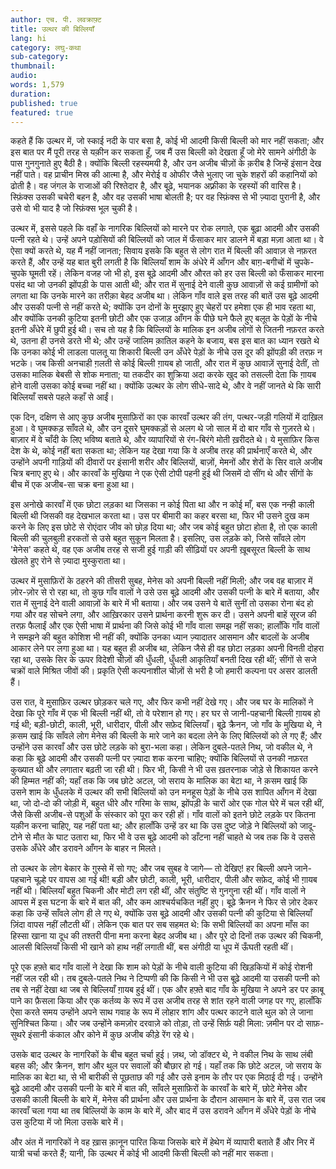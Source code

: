 ```yaml
---
author: एच. पी. लवक्राफ़्ट
title: उल्थर की बिल्लियाँ
lang: hi
category: लघु-कथा
sub-category:
thumbnail:
audio:
words: 1,579
duration:
published: true
featured: true
---
```


कहते हैं कि उल्थर में, जो स्काई नदी के पार बसा है, कोई भी आदमी किसी बिल्ली को मार नहीं सकता; और इस बात पर मैं पूरी तरह से यक़ीन कर सकता हूँ, जब मैं उस बिल्ली को देखता हूँ जो मेरे सामने अंगीठी के पास गुनगुनाते हुए बैठी है। क्योंकि बिल्ली रहस्यमयी है, और उन अजीब चीज़ों के क़रीब है जिन्हें इंसान देख नहीं पाते। वह प्राचीन मिस्र की आत्मा है, और मेरोई व ओफीर जैसे भुलाए जा चुके शहरों की कहानियों को ढोती है। वह जंगल के राजाओं की रिश्तेदार है, और बूढ़े, भयानक अफ़्रीका के रहस्यों की वारिस है। स्फ़िंक्स उसकी चचेरी बहन है, और वह उसकी भाषा बोलती है; पर वह स्फ़िंक्स से भी ज़्यादा पुरानी है, और उसे वो भी याद है जो स्फ़िंक्स भूल चुकी है।

उल्थर में, इससे पहले कि वहाँ के नागरिक बिल्लियों को मारने पर रोक लगाते, एक बूढ़ा आदमी और उसकी पत्नी रहते थे। उन्हें अपने पड़ोसियों की बिल्लियों को जाल में फँसाकर मार डालने में बड़ा मज़ा आता था। वे ऐसा क्यों करते थे, यह मैं नहीं जानता; सिवाय इसके कि बहुत से लोग रात में बिल्ली की आवाज़ से नफ़रत करते हैं, और उन्हें यह बात बुरी लगती है कि बिल्लियाँ शाम के अंधेरे में आँगन और बाग़-बगीचों में चुपके-चुपके घूमती रहें। लेकिन वजह जो भी हो, इस बूढ़े आदमी और औरत को हर उस बिल्ली को फँसाकर मारना पसंद था जो उनकी झोंपड़ी के पास आती थी; और रात में सुनाई देने वाली कुछ आवाज़ों से कई ग्रामीणों को लगता था कि उनके मारने का तरीक़ा बेहद अजीब था। लेकिन गाँव वाले इस तरह की बातें उस बूढ़े आदमी और उसकी पत्नी से नहीं करते थे; क्योंकि उन दोनों के मुरझाए हुए चेहरों पर हमेशा एक ही भाव रहता था, और क्योंकि उनकी कुटिया इतनी छोटी और एक उजाड़ आँगन के पीछे घने फैले हुए बलूत के पेड़ों के नीचे इतनी अँधेरे में छुपी हुई थी। सच तो यह है कि बिल्लियों के मालिक इन अजीब लोगों से जितनी नफ़रत करते थे, उतना ही उनसे डरते भी थे; और उन्हें जालिम क़ातिल कहने के बजाय, बस इस बात का ध्यान रखते थे कि उनका कोई भी लाडला पालतू या शिकारी बिल्ली उन अँधेरे पेड़ों के नीचे उस दूर की झोंपड़ी की तरफ़ न भटके। जब किसी अनचाही ग़लती से कोई बिल्ली ग़ायब हो जाती, और रात में कुछ आवाज़ें सुनाई देतीं, तो उसका मालिक बेबसी से शोक मनाता; या तकदीर का शुक्रिया अदा करके खुद को तसल्ली देता कि ग़ायब होने वाली उसका कोई बच्चा नहीं था। क्योंकि उल्थर के लोग सीधे-सादे थे, और वे नहीं जानते थे कि सारी बिल्लियाँ सबसे पहले कहाँ से आईं।

एक दिन, दक्षिण से आए कुछ अजीब मुसाफ़िरों का एक कारवाँ उल्थर की तंग, पत्थर-जड़ी गलियों में दाख़िल हुआ। वे घुमक्कड़ साँवले थे, और उन दूसरे घुमक्कड़ों से अलग थे जो साल में दो बार गाँव से गुज़रते थे। बाज़ार में वे चाँदी के लिए भविष्य बताते थे, और व्यापारियों से रंग-बिरंगे मोती ख़रीदते थे। ये मुसाफ़िर किस देश के थे, कोई नहीं बता सकता था; लेकिन यह देखा गया कि वे अजीब तरह की प्रार्थनाएँ करते थे, और उन्होंने अपनी गाड़ियों की दीवारों पर इंसानी शरीर और बिल्लियों, बाज़ों, मेमनों और शेरों के सिर वाले अजीब चित्र बनाए हुए थे। और कारवाँ के मुखिया ने एक ऐसी टोपी पहनी हुई थी जिसमें दो सींग थे और सींगों के बीच में एक अजीब-सा चक्र बना हुआ था।

इस अनोखे कारवाँ में एक छोटा लड़का था जिसका न कोई पिता था और न कोई माँ, बस एक नन्ही काली बिल्ली थी जिसकी वह देखभाल करता था। उस पर बीमारी का कहर बरसा था, फिर भी उसने दुख कम करने के लिए इस छोटे से रोएंदार जीव को छोड़ दिया था; और जब कोई बहुत छोटा होता है, तो एक काली बिल्ली की चुलबुली हरकतों से उसे बहुत सुकून मिलता है। इसलिए, उस लड़के को, जिसे साँवले लोग 'मेनेस' कहते थे, वह एक अजीब तरह से सजी हुई गाड़ी की सीढ़ियों पर अपनी ख़ूबसूरत बिल्ली के साथ खेलते हुए रोने से ज़्यादा मुस्कुराता था।

उल्थर में मुसाफ़िरों के ठहरने की तीसरी सुबह, मेनेस को अपनी बिल्ली नहीं मिली; और जब वह बाज़ार में ज़ोर-ज़ोर से रो रहा था, तो कुछ गाँव वालों ने उसे उस बूढ़े आदमी और उसकी पत्नी के बारे में बताया, और रात में सुनाई देने वाली आवाज़ों के बारे में भी बताया। और जब उसने ये बातें सुनीं तो उसका रोना बंद हो गया और वह सोचने लगा, और आख़िरकार उसने प्रार्थना करनी शुरू कर दी। उसने अपनी बाहें सूरज की तरफ़ फैलाईं और एक ऐसी भाषा में प्रार्थना की जिसे कोई भी गाँव वाला समझ नहीं सका; हालाँकि गाँव वालों ने समझने की बहुत कोशिश भी नहीं की, क्योंकि उनका ध्यान ज़्यादातर आसमान और बादलों के अजीब आकार लेने पर लगा हुआ था। यह बहुत ही अजीब था, लेकिन जैसे ही वह छोटा लड़का अपनी विनती दोहरा रहा था, उसके सिर के ऊपर विदेशी चीज़ों की धुँधली, धुँधली आकृतियाँ बनती दिख रही थीं; सींगों से सजे चक्रों वाले मिश्रित जीवों की। प्रकृति ऐसी कल्पनाशील चीज़ों से भरी है जो हमारी कल्पना पर असर डालती हैं।

उस रात, वे मुसाफ़िर उल्थर छोड़कर चले गए, और फिर कभी नहीं देखे गए। और जब घर के मालिकों ने देखा कि पूरे गाँव में एक भी बिल्ली नहीं थी, तो वे परेशान हो गए। हर घर से जानी-पहचानी बिल्ली ग़ायब हो गई थी; बड़ी-छोटी, काली, भूरी, धारीदार, पीली और सफ़ेद बिल्लियाँ। बूढ़े क्रैनन, जो गाँव के मुखिया थे, ने क़सम खाई कि साँवले लोग मेनेस की बिल्ली के मारे जाने का बदला लेने के लिए बिल्लियों को ले गए हैं; और उन्होंने उस कारवाँ और उस छोटे लड़के को बुरा-भला कहा। लेकिन दुबले-पतले निथ, जो वकील थे, ने कहा कि बूढ़े आदमी और उसकी पत्नी पर ज़्यादा शक करना चाहिए; क्योंकि बिल्लियों से उनकी नफ़रत कुख्यात थी और लगातार बढ़ती जा रही थी। फिर भी, किसी ने भी उस ख़तरनाक जोड़े से शिकायत करने की हिम्मत नहीं की; यहाँ तक कि जब छोटे अटल, जो सराय के मालिक का बेटा था, ने क़सम खाई कि उसने शाम के धुँधलके में उल्थर की सभी बिल्लियों को उन मनहूस पेड़ों के नीचे उस शापित आँगन में देखा था, जो दो-दो की जोड़ी में, बहुत धीरे और गरिमा के साथ, झोंपड़ी के चारों ओर एक गोल घेरे में चल रही थीं, जैसे किसी अजीब-से पशुओं के संस्कार को पूरा कर रही हों। गाँव वालों को इतने छोटे लड़के पर कितना यक़ीन करना चाहिए, यह नहीं पता था; और हालाँकि उन्हें डर था कि उस दुष्ट जोड़े ने बिल्लियों को जादू-टोने से मौत के घाट उतारा था, फिर भी वे उस बूढ़े आदमी को डाँटना नहीं चाहते थे जब तक कि वे उससे उसके अँधेरे और डरावने आँगन के बाहर न मिलते।

तो उल्थर के लोग बेकार के ग़ुस्से में सो गए; और जब सुबह वे जागे— तो देखिए! हर बिल्ली अपने जाने-पहचाने चूल्हे पर वापस आ गई थी! बड़ी और छोटी, काली, भूरी, धारीदार, पीली और सफ़ेद, कोई भी ग़ायब नहीं थी। बिल्लियाँ बहुत चिकनी और मोटी लग रही थीं, और संतुष्टि से गुनगुना रही थीं। गाँव वालों ने आपस में इस घटना के बारे में बात की, और कम आश्चर्यचकित नहीं हुए। बूढ़े क्रैनन ने फिर से ज़ोर देकर कहा कि उन्हें साँवले लोग ही ले गए थे, क्योंकि उस बूढ़े आदमी और उसकी पत्नी की कुटिया से बिल्लियाँ ज़िंदा वापस नहीं लौटती थीं। लेकिन एक बात पर सब सहमत थे: कि सभी बिल्लियों का अपना माँस का हिस्सा खाना या दूध की तश्तरी पीना मना करना बेहद अजीब था। और पूरे दो दिनों तक उल्थर की चिकनी, आलसी बिल्लियाँ किसी भी खाने को हाथ नहीं लगाती थीं, बस अंगीठी या धूप में ऊँघती रहती थीं।

पूरे एक हफ़्ते बाद गाँव वालों ने देखा कि शाम को पेड़ों के नीचे वाली कुटिया की खिड़कियों में कोई रोशनी नहीं जल रही थी। तब दुबले-पतले निथ ने टिप्पणी की कि किसी ने भी उस बूढ़े आदमी या उसकी पत्नी को तब से नहीं देखा था जब से बिल्लियाँ ग़ायब हुई थीं। एक और हफ़्ते बाद गाँव के मुखिया ने अपने डर पर क़ाबू पाने का फ़ैसला किया और एक कर्तव्य के रूप में उस अजीब तरह से शांत रहने वाली जगह पर गए, हालाँकि ऐसा करते समय उन्होंने अपने साथ गवाह के रूप में लोहार शांग और पत्थर काटने वाले थुल को ले जाना सुनिश्चित किया। और जब उन्होंने कमज़ोर दरवाज़े को तोड़ा, तो उन्हें सिर्फ़ यही मिला: ज़मीन पर दो साफ़-सुथरे इंसानी कंकाल और कोने में कुछ अजीब कीड़े रेंग रहे थे।

उसके बाद उल्थर के नागरिकों के बीच बहुत चर्चा हुई। ज़थ, जो डॉक्टर थे, ने वकील निथ के साथ लंबी बहस की; और क्रैनन, शांग और थुल पर सवालों की बौछार हो गई। यहाँ तक कि छोटे अटल, जो सराय के मालिक का बेटा था, से भी बारीकी से पूछताछ की गई और उसे इनाम के तौर पर एक मिठाई दी गई। उन्होंने बूढ़े आदमी और उसकी पत्नी के बारे में बात की, साँवले मुसाफ़िरों के कारवाँ के बारे में, छोटे मेनेस और उसकी काली बिल्ली के बारे में, मेनेस की प्रार्थना और उस प्रार्थना के दौरान आसमान के बारे में, उस रात जब कारवाँ चला गया था तब बिल्लियों के काम के बारे में, और बाद में उस डरावने आँगन में अँधेरे पेड़ों के नीचे उस कुटिया में जो मिला उसके बारे में।

और अंत में नागरिकों ने वह ख़ास क़ानून पारित किया जिसके बारे में हेथेग में व्यापारी बताते हैं और निर में यात्री चर्चा करते हैं; यानी, कि उल्थर में कोई भी आदमी किसी बिल्ली को नहीं मार सकता।